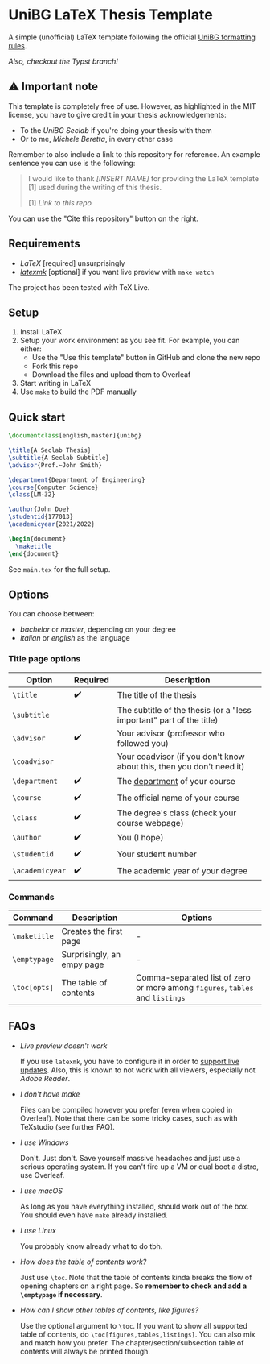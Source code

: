 # UniBG LaTeX Thesis Template

A simple (unofficial) LaTeX template following the official
[UniBG formatting rules](https://www.unibg.it/studiare/frequentare/laurearsi/frontespizi).

*Also, checkout the Typst branch!*

## :warning: Important note

This template is completely free of use.
However, as highlighted in the MIT license, you have to give credit in your thesis
acknowledgements:
- To the *UniBG Seclab* if you're doing your thesis with them
- Or to me, *Michele Beretta*, in every other case

Remember to also include a link to this repository for reference.
An example sentence you can use is the following:

> I would like to thank *[INSERT NAME]* for providing the LaTeX template [1] used
> during the writing of this thesis.
>
> [1] *Link to this repo*

You can use the "Cite this repository" button on the right.

## Requirements

- *LaTeX* [required] unsurprisingly
- [*latexmk*](https://mg.readthedocs.io/latexmk.html) [optional] if you want
  live preview with `make watch`

The project has been tested with TeX Live.

## Setup

1. Install LaTeX
2. Setup your work environment as you see fit. For example, you can either:
   - Use the "Use this template" button in GitHub and clone the new repo
   - Fork this repo
   - Download the files and upload them to Overleaf
3. Start writing in LaTeX
4. Use `make` to build the PDF manually

## Quick start

```latex
\documentclass[english,master]{unibg}

\title{A Seclab Thesis}
\subtitle{A Seclab Subtitle}
\advisor{Prof.~John Smith}

\department{Department of Engineering}
\course{Computer Science}
\class{LM-32}

\author{John Doe}
\studentid{177013}
\academicyear{2021/2022}

\begin{document}
  \maketitle
\end{document}
```

See `main.tex` for the full setup.

## Options

You can choose between:
- *bachelor* or *master*, depending on your degree
- *italian* or *english* as the language

### Title page options

| Option          | Required | Description                                                                              |
| --------------- | -------- | ---------------------------------------------------------------------------------------- |
| `\title`        | ✔️        | The title of the thesis                                                                  |
| `\subtitle`     |          | The subtitle of the thesis (or a "less important" part of the title)                     |
| `\advisor`      | ✔️        | Your advisor (professor who followed you)                                                |
| `\coadvisor`    |          | Your coadvisor (if you don't know about this, then you don't need it)                    |
| `\department`   | ✔️        | The [department](https://www.unibg.it/ateneo/organizzazione/dipartimenti) of your course |
| `\course`       | ✔️        | The official name of your course                                                         |
| `\class`        | ✔️        | The degree's class (check your course webpage)                                           |
| `\author`       | ✔️        | You (I hope)                                                                             |
| `\studentid`    | ✔️        | Your student number                                                                      |
| `\academicyear` | ✔️        | The academic year of your degree                                                         |

### Commands

| Command      | Description                | Options                                                                       |
| ------------ | -------------------------- | ----------------------------------------------------------------------------- |
| `\maketitle` | Creates the first page     | -                                                                             |
| `\emptypage` | Surprisingly, an empy page | -                                                                             |
| `\toc[opts]` | The table of contents      | Comma-separated list of zero or more among `figures`, `tables` and `listings` |

## FAQs

- *Live preview doesn't work*

  If you use `latexmk`, you have to configure it in order to [support live updates](https://mg.readthedocs.io/latexmk.html#configuration-files).
  Also, this is known to not work with all viewers, especially not *Adobe Reader*.

- *I don't have make*

  Files can be compiled however you prefer (even when copied in Overleaf). Note
  that there can be some tricky cases, such as with TeXstudio (see further FAQ).

- *I use Windows*

  Don't. Just don't. Save yourself massive headaches and just use a serious
  operating system. If you can't fire up a VM or dual boot a distro, use
  Overleaf.

- *I use macOS*

  As long as you have everything installed, should work out of the box.
  You should even have `make` already installed.

- *I use Linux*

  You probably know already what to do tbh.

- *How does the table of contents work?*

  Just use `\toc`. Note that the table of contents kinda breaks the flow of opening chapters on a right page.
  So **remember to check and add a `\emptypage` if necessary**.

- *How can I show other tables of contents, like figures?*

  Use the optional argument to `\toc`. If you want to show all supported table of contents,
  do `\toc[figures,tables,listings]`. You can also mix and match how you prefer.
  The chapter/section/subsection table of contents will always be printed though.
